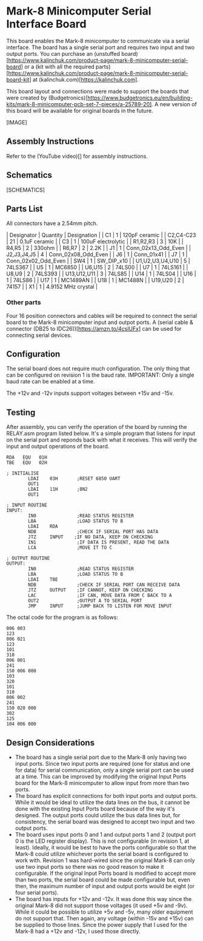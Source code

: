 # Mark-8 Minicomputer Serial Interface Board

This board enables the Mark-8 minicomputer to communicate via a serial interface. The board has a single serial port and requires two input and two output ports. You can purchase an (unstuffed board)[https://www.kalinchuk.com/product-page/mark-8-minicomputer-serial-board] or a (kit with all the required parts)[https://www.kalinchuk.com/product-page/mark-8-minicomputer-serial-board-kit] at (kalinchuk.com)[https://kalinchuk.com].

This board layout and connections were made to support the boards that were created by (Budgetronics)[https://www.budgetronics.eu/en/building-kits/mark-8-minicomputer-pcb-set-7-pieces/a-25789-20]. A new version of this board will be available for original boards in the future.

[IMAGE]

## Assembly Instructions

Refer to the (YouTube video)[] for assembly instructions.

## Schematics

[SCHEMATICS]

## Parts List

All connectors have a 2.54mm pitch.

| Designator        | Quantity | Designation         |
| C1                | 1        | 120pF ceramic       |
| C2,C4-C23         | 21       | 0.1uF ceramic       |
| C3                | 1        | 100uF electrolytic  |
| R1,R2,R3          | 3        | 10K                 |
| R4,R5             | 2        | 330ohm              |
| R6,R7             | 2        | 2.2K                |
| J1                | 1        | Conn_02x13_Odd_Even |
| J2,J3,J4,J5       | 4        | Conn_02x08_Odd_Even |
| J6                | 1        | Conn_01x41          |
| J7                | 1        | Conn_02x02_Odd_Even |
| SW4               | 1        | SW_DIP_x10          |
| U1,U2,U3,U4,U10   | 5        | 74LS367             |
| U5                | 1        | MC6850              |
| U6,U15            | 2        | 74LS00              |
| U7                | 1        | 74LS161             |
| U8,U9             | 2        | 74LS393             |
| U13,U12,U11       | 3        | 74LS85              |
| U14               | 1        | 74LS04              |
| U16               | 1        | 74LS86              |
| U17               | 1        | MC1489AN            |
| U18               | 1        | MC1488N             |
| U19,U20           | 2        | 74157               |
| X1                | 1        | 4.9152 MHz crystal  |

### Other parts

Four 16 position connectors and cables will be required to connect the serial board to the Mark-8 minicomputer input and outpot ports. A (serial cable & connector (DB25 to IDC26))[https://amzn.to/4cslUFx] can be used for connecting serial devices.

## Configuration

The serial board does not require much configuration. The only thing that can be configured on revision 1 is the baud rate. IMPORTANT: Only a single baud rate can be enabled at a time.

The +12v and -12v inputs support voltages between +15v and -15v.

## Testing

After assembly, you can verify the operation of the board by running the RELAY.asm program listed below. It's a simple program that listens for input on the serial port and reponds back with what it receives. This will verify the input and output operations of the board.

```
RDA   EQU   01H
TBE   EQU   02H

; INITIALISE
        LDAI    03H       ;RESET 6850 UART
        OUT1
        LDAI    11H       ;8N2 
        OUT1

; INPUT ROUTINE
INPUT:
        IN0               ;READ STATUS REGISTER
        LBA               ;LOAD STATUS TO B
        LDAI    RDA
        NDB               ;CHECK IF SERIAL PORT HAS DATA
        JTZ     INPUT    ;IF NO DATA, KEEP ON CHECKING
        IN1               ;IF DATA IS PRESENT, READ THE DATA
        LCA               ;MOVE IT TO C

; OUTPUT ROUTINE
OUTPUT:
        IN0               ;READ STATUS REGISTER
        LBA               ;LOAD STATUS TO B
        LDAI    TBE
        NDB               ;CHECK IF SERIAL PORT CAN RECEIVE DATA
        JTZ     OUTPUT    ;IF CANNOT, KEEP ON CHECKING
        LAC               ;IF CAN, MOVE DATA FROM C BACK TO A
        OUT2              ;OUTPUT A TO SERIAL PORT
        JMP     INPUT     ;JUMP BACK TO LISTEN FOR MOVE INPUT
```

The octal code for the program is as follows:

```
006 003
123
006 021
123
101
310
006 001
241
150 006 000
103
320
101
310
006 002
241
150 020 000
302
125
104 006 000
```

## Design Considerations

* The board has a single serial port due to the Mark-8 only having two input ports. Since two input ports are required (one for status and one for data) for serial communication, only a single serial port can be used at a time. This can be improved by modifying the original Input Ports board for the Mark-8 minicomputer to allow input from more than two ports.
* The board has explicit connections for both input ports and output ports. While it would be ideal to utilize the data lines on the bus, it cannot be done with the existing Input Ports board because of the way it's designed. The output ports could utilize the bus data lines but, for consistency, the serial board was designed to accept two input and two output ports.
* The board uses input ports 0 and 1 and output ports 1 and 2 (output port 0 is the LED register display). This is not configurable (in revision 1, at least). Ideally, it would be best to have the ports configurable so that the Mark-8 could utilize whichever ports the serial board is configured to work with. Revision 1 was hard-wired since the original Mark-8 can only use two input ports so there was no good reason to make it configurable. If the original Input Ports board is modified to accept more than two ports, the serial board could be made configurable but, even then, the maximum number of input and output ports would be eight (or four serial ports).
* The board has inputs for +12v and -12v. It was done this way since the original Mark-8 did not support those voltages (it used +5v and -9v). While it could be possible to utilize +5v and -5v, many older equipment do not support that. Then again, any voltage (within -15v and +15v) can be supplied to those lines. Since the power supply that I used for the Mark-8 had a +12v and -12v, I used those directly.